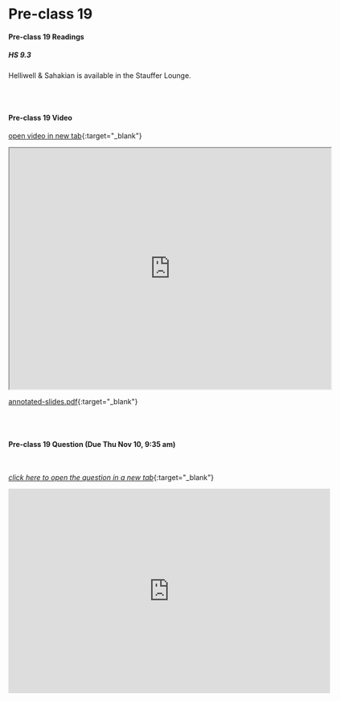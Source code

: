 # Pre-class 19

#### Pre-class 19 Readings

##### HS 9.3

Helliwell & Sahakian is available in the Stauffer Lounge.  

<br>
<br>

#### Pre-class 19 Video
[open video in new tab](https://drive.google.com/file/d/1iAKABIvBSy62iV-c27wtv3AAkzz3B9HV){:target="_blank"}
<iframe src="https://drive.google.com/file/d/1iAKABIvBSy62iV-c27wtv3AAkzz3B9HV/preview" width="640" height="480" allowfullscreen>Loading…
</iframe>

[annotated-slides.pdf](https://drive.google.com/file/d/1wky87fFnpZU2PLACqxjyF8492b69iOU-/view?usp=sharing){:target="_blank"}

<br>
<br>

#### Pre-class 19 Question (Due Thu Nov 10, 9:35 am)

<br>

[*click here to open the question in a new tab*](https://forms.gle/6vJM835N1iuUix1H7){:target="_blank"}

<iframe src="https://docs.google.com/forms/d/e/1FAIpQLSfL-S6mAQ8dOx14NI_PTOZCm9MTe1-XWC664ygwYXDZtRyzJg/viewform?embedded=true" width="640" height="407" frameborder="0" marginheight="0" marginwidth="0">Loading…
</iframe>
